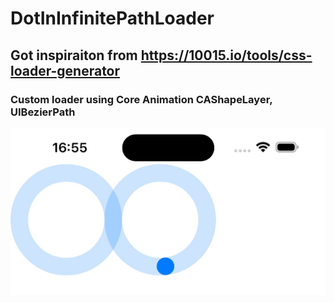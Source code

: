 # DotInInfinitePathLoader
## Got inspiraiton from https://10015.io/tools/css-loader-generator
### Custom loader using Core Animation CAShapeLayer, UIBezierPath
![ScreenShot](https://github.com/umerdeveloper/DotInInfinitePathLoader/blob/main/screenshot.jpg)
